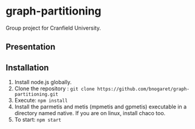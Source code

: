 # graph-partitioning

Group project for Cranfield University.

## Presentation



## Installation

1. Install node.js globally.
2. Clone the repository :
  `git clone https://github.com/bnogaret/graph-partitioning.git`
3. Execute:
  `npm install`
4. Install the parmetis and metis (mpmetis and gpmetis) executable in a directory named native. If you are on linux, install chaco too.
5. To start:
  `npm start`
